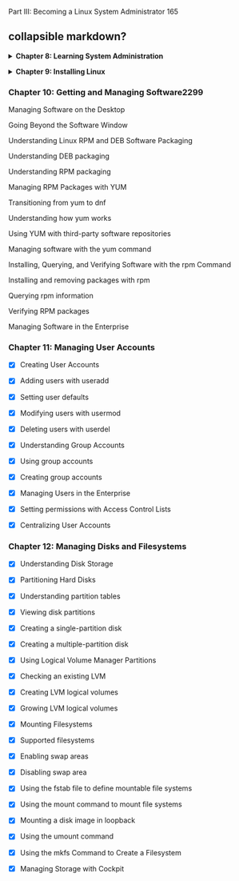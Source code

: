 Part III: Becoming a Linux System Administrator 165

## collapsible markdown?

**<details><summary>Chapter 8: Learning System Administration</summary>**
<p>
    <li>Understanding System Administration
    <li>Using Graphical Administration Tools
    <li>Using the root User Account 
    <li>Exploring Administrative Commands, Configuration <li>Files, and Log Files 
    <li>Administrative commands 
    <li>Administrative configuration files
    <li>Using Other Administrative Accounts
    <li>Checking and Configuring Hardware
    <li>Checking your hardware
    <li>Managing removable hardware</li>
    <li>Working with loadable modules 191
</p>
</details>

**<details><summary>Chapter 9: Installing Linux</summary>**
<p>
    <li>Choosing a Computer 196
    <li>Installing Fedora from Live Media 198
    <li>Installing Red Hat Enterprise Linux from <li>Installation Media 201
    <li>Understanding Cloud-Based Installations 204
    <li>Installing Linux in the Enterprise 205
    <li>Exploring Common Installation Topics 207
    <li>Upgrading or installing from scratch 207
    <li>Dual booting 208
    <li>Installing Linux to run virtually 209
    <li>Using installation boot options 210
    <li>Using specialized storage 213
    <li>Partitioning hard drives 214
    <li>Using the GRUB boot loader 217
</p>
</details>

### Chapter 10: Getting and Managing Software2299
Managing Software on the Desktop

Going Beyond the Software Window 

Understanding Linux RPM and DEB Software Packaging 

Understanding DEB packaging 

Understanding RPM packaging

Managing RPM Packages with YUM

Transitioning from yum to dnf

Understanding how yum works

Using YUM with third-party software repositories

Managing software with the yum command

Installing, Querying, and Verifying Software with the rpm Command 

Installing and removing packages with rpm

Querying rpm information

Verifying RPM packages 

Managing Software in the Enterprise 

### Chapter 11: Managing User Accounts 

- [x] Creating User Accounts

- [x] Adding users with useradd 

- [x] Setting user defaults 

- [x] Modifying users with usermod 

- [x] Deleting users with userdel 

- [x] Understanding Group Accounts 

- [x] Using group accounts 
- [x] Creating group accounts 
- [x] Managing Users in the Enterprise 
- [x] Setting permissions with Access Control Lists 
- [x] Centralizing User Accounts 

### Chapter 12: Managing Disks and Filesystems 
- [x] Understanding Disk Storage

- [x] Partitioning Hard Disks 

- [x] Understanding partition tables

- [x] Viewing disk partitions 

- [x] Creating a single-partition disk

- [x] Creating a multiple-partition disk

- [x] Using Logical Volume Manager Partitions 

- [x] Checking an existing LVM

- [x] Creating LVM logical volumes

- [x] Growing LVM logical volumes 

- [x] Mounting Filesystems 

- [x] Supported filesystems 

- [x] Enabling swap areas 

- [x] Disabling swap area 

- [x] Using the fstab file to define mountable file systems

- [x] Using the mount command to mount file systems 

- [x] Mounting a disk image in loopback 

- [x] Using the umount command 

- [x] Using the mkfs Command to Create a Filesystem 

- [x] Managing Storage with Cockpit 
